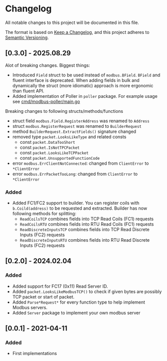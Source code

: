 # Changelog

All notable changes to this project will be documented in this file.

The format is based on [Keep a Changelog](https://keepachangelog.com/en/1.0.0/), and this project adheres
to [Semantic Versioning](https://semver.org/spec/v2.0.0.html).

## [0.3.0] - 2025.08.29

Alot of breaking changes. Biggest things:

* Introduced `Field` struct to be used instead of `modbus.BField`. `BField` and fluent interface is deprecated. When
  adding fields in bulk and dynamically the struct (more idiomatic) approach is more ergonomic than fluent API.
* Added implementation of Poller in `poller` package. For example usage
  see [cmd/modbus-poller/main.go](cmd/modbus-poller/main.go)

Breaking changes to following structs/methods/functions

* struct field `modbus.Field.RegisterAddress` was renamed to `Address`
* struct `modbus.RegisterRequest` was renamed to `BuilderRequest`
* method `BuilderRequest.ExtractFields()` signature changed
* removed type `packet.LooksLikeType` and related consts
    * const `packet.DataTooShort`
    * const `packet.IsNotTPCPacket`
    * const `packet.LooksLikeTCPPacket`
    * const `packet.UnsupportedFunctionCode`
* error `modbus.ErrClientNotConnected`: changed from `ClientError` to `*ClientError`
* error `modbus.ErrPacketTooLong`: changed from `ClientError` to `*ClientError`

### Added

* Added FC1/FC2 support to builder. You can register coils with `b.Coild(address)` to be requested and extracted.
  Builder has now following methods for splitting:
    * `ReadCoilsTCP` combines fields into TCP Read Coils (FC1) requests
    * `ReadCoilsRTU` combines fields into RTU Read Coils (FC1) requests
    * `ReadDiscreteInputsTCP` combines fields into TCP Read Discrete Inputs (FC2) requests
    * `ReadDiscreteInputsRTU` combines fields into RTU Read Discrete Inputs (FC2) requests

## [0.2.0] - 2024.02.04

### Added

* Added support for FC17 (0x11) Read Server ID.
* Added `packet.LooksLikeModbusTCP()` to check if given bytes are possibly TCP packet or start of packet.
* Added `Parse*Request*` for every function type to help implement Modbus servers.
* Added `Server` package to implement your own modbus server

## [0.0.1] - 2021-04-11

### Added

* First implementations
